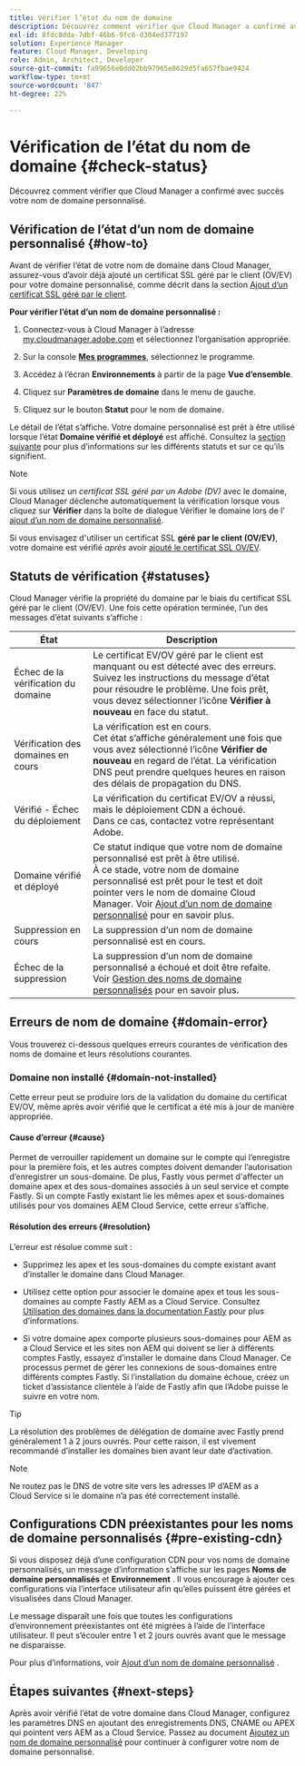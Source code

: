 ```yaml
---
title: Vérifier l’état du nom de domaine
description: Découvrez comment vérifier que Cloud Manager a confirmé avec succès votre nom de domaine personnalisé.
exl-id: 8fdc8dda-7dbf-46b6-9fc6-d304ed377197
solution: Experience Manager
feature: Cloud Manager, Developing
role: Admin, Architect, Developer
source-git-commit: fa99656e0dd02bb97965e8629d5fa657fbae9424
workflow-type: tm+mt
source-wordcount: '847'
ht-degree: 22%

---
```



# Vérification de l’état du nom de domaine {#check-status}

Découvrez comment vérifier que Cloud Manager a confirmé avec succès votre nom de domaine personnalisé.

## Vérification de l’état d’un nom de domaine personnalisé {#how-to}

Avant de vérifier l’état de votre nom de domaine dans Cloud Manager, assurez-vous d’avoir déjà ajouté un certificat SSL géré par le client (OV/EV) pour votre domaine personnalisé, comme décrit dans la section [Ajout d’un certificat SSL géré par le client](/help/implementing/cloud-manager/managing-ssl-certifications/add-ssl-certificate.md##add-customer-managed-ssl-cert).

**Pour vérifier l’état d’un nom de domaine personnalisé :**

1. Connectez-vous à Cloud Manager à l’adresse [my.cloudmanager.adobe.com](https://my.cloudmanager.adobe.com/) et sélectionnez l’organisation appropriée.

1. Sur la console **[Mes programmes](/help/implementing/cloud-manager/navigation.md#my-programs)**, sélectionnez le programme.

1. Accédez à l’écran **Environnements** à partir de la page **Vue d’ensemble**.

1. Cliquez sur **Paramètres de domaine** dans le menu de gauche.

1. Cliquez sur le bouton **Statut** pour le nom de domaine.

Le détail de l’état s’affiche. Votre domaine personnalisé est prêt à être utilisé lorsque l’état **Domaine vérifié et déployé** est affiché. Consultez la [section suivante](#statuses) pour plus d’informations sur les différents statuts et sur ce qu’ils signifient.

>[!NOTE]
>
>Si vous utilisez un *certificat SSL géré par un Adobe (DV)* avec le domaine, Cloud Manager déclenche automatiquement la vérification lorsque vous cliquez sur **Vérifier** dans la boîte de dialogue Vérifier le domaine lors de l’ [ajout d’un nom de domaine personnalisé](/help/implementing/cloud-manager/custom-domain-names/add-custom-domain-name.md).
>
>Si vous envisagez d&#39;utiliser un certificat SSL **géré par le client (OV/EV)**, votre domaine est vérifié *après* avoir [ ajouté le certificat SSL OV/EV](/help/implementing/cloud-manager/managing-ssl-certifications/add-ssl-certificate.md).


## Statuts de vérification {#statuses}

Cloud Manager vérifie la propriété du domaine par le biais du certificat SSL géré par le client (OV/EV). Une fois cette opération terminée, l’un des messages d’état suivants s’affiche :

| État | Description |
| --- | --- |
| Échec de la vérification du domaine | Le certificat EV/OV géré par le client est manquant ou est détecté avec des erreurs.<br> Suivez les instructions du message d’état pour résoudre le problème. Une fois prêt, vous devez sélectionner l’icône **Vérifier à nouveau** en face du statut. |
| Vérification des domaines en cours | La vérification est en cours.<br>Cet état s’affiche généralement une fois que vous avez sélectionné l’icône **Vérifier de nouveau** en regard de l’état. La vérification DNS peut prendre quelques heures en raison des délais de propagation du DNS. |
| Vérifié - Échec du déploiement | La vérification du certificat EV/OV a réussi, mais le déploiement CDN a échoué.<br>Dans ce cas, contactez votre représentant Adobe. |
| Domaine vérifié et déployé | Ce statut indique que votre nom de domaine personnalisé est prêt à être utilisé.<br>À ce stade, votre nom de domaine personnalisé est prêt pour le test et doit pointer vers le nom de domaine Cloud Manager. Voir [Ajout d’un nom de domaine personnalisé](/help/implementing/cloud-manager/custom-domain-names/add-custom-domain-name.md) pour en savoir plus. |
| Suppression en cours | La suppression d’un nom de domaine personnalisé est en cours. |
| Échec de la suppression | La suppression d’un nom de domaine personnalisé a échoué et doit être refaite.<br>Voir [Gestion des noms de domaine personnalisés](/help/implementing/cloud-manager/custom-domain-names/managing-custom-domain-names.md) pour en savoir plus. |


## Erreurs de nom de domaine {#domain-error}

Vous trouverez ci-dessous quelques erreurs courantes de vérification des noms de domaine et leurs résolutions courantes.

### Domaine non installé {#domain-not-installed}

Cette erreur peut se produire lors de la validation du domaine du certificat EV/OV, même après avoir vérifié que le certificat a été mis à jour de manière appropriée.

#### Cause d’erreur {#cause}

Permet de verrouiller rapidement un domaine sur le compte qui l’enregistre pour la première fois, et les autres comptes doivent demander l’autorisation d’enregistrer un sous-domaine. De plus, Fastly vous permet d&#39;affecter un domaine apex et des sous-domaines associés à un seul service et compte Fastly. Si un compte Fastly existant lie les mêmes apex et sous-domaines utilisés pour vos domaines AEM Cloud Service, cette erreur s’affiche.

#### Résolution des erreurs {#resolution}

L’erreur est résolue comme suit :

* Supprimez les apex et les sous-domaines du compte existant avant d’installer le domaine dans Cloud Manager.

* Utilisez cette option pour associer le domaine apex et tous les sous-domaines au compte Fastly AEM as a Cloud Service. Consultez [Utilisation des domaines dans la documentation Fastly](https://docs.fastly.com/en/guides/working-with-domains) pour plus d’informations.

* Si votre domaine apex comporte plusieurs sous-domaines pour AEM as a Cloud Service et les sites non AEM qui doivent se lier à différents comptes Fastly, essayez d’installer le domaine dans Cloud Manager. Ce processus permet de gérer les connexions de sous-domaines entre différents comptes Fastly. Si l’installation du domaine échoue, créez un ticket d’assistance clientèle à l’aide de Fastly afin que l’Adobe puisse le suivre en votre nom.

>[!TIP]
>
>La résolution des problèmes de délégation de domaine avec Fastly prend généralement 1 à 2 jours ouvrés. Pour cette raison, il est vivement recommandé d’installer les domaines bien avant leur date d’activation.

>[!NOTE]
>
>Ne routez pas le DNS de votre site vers les adresses IP d’AEM as a Cloud Service si le domaine n’a pas été correctement installé.

## Configurations CDN préexistantes pour les noms de domaine personnalisés {#pre-existing-cdn}

Si vous disposez déjà d’une configuration CDN pour vos noms de domaine personnalisés, un message d’information s’affiche sur les pages **Noms de domaine personnalisés** et **Environnement** . Il vous encourage à ajouter ces configurations via l’interface utilisateur afin qu’elles puissent être gérées et visualisées dans Cloud Manager.

Le message disparaît une fois que toutes les configurations d’environnement préexistantes ont été migrées à l’aide de l’interface utilisateur. Il peut s’écouler entre 1 et 2 jours ouvrés avant que le message ne disparaisse.

Pour plus d’informations, voir [Ajout d’un nom de domaine personnalisé](/help/implementing/cloud-manager/custom-domain-names/add-custom-domain-name.md) .

## Étapes suivantes {#next-steps}

Après avoir vérifié l’état de votre domaine dans Cloud Manager, configurez les paramètres DNS en ajoutant des enregistrements DNS, CNAME ou APEX qui pointent vers AEM as a Cloud Service. Passez au document [Ajoutez un nom de domaine personnalisé](/help/implementing/cloud-manager/custom-domain-names/add-custom-domain-name.md) pour continuer à configurer votre nom de domaine personnalisé.
